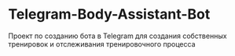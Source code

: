 # Telegram-Body-Assistant-Bot
Проект по созданию бота в Telegram для создания собственных тренировок и отслеживания тренировочного процесса

